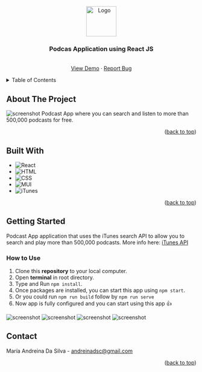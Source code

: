 <a name='readme-top'></a>
<br />
<div align='center'>

  <img src='/android-chrome-192x192' alt='Logo' width='80' height='80' />
  <h3 align='center'>Podcas Application using React JS</h3>
  <p align='center'>
    <br />
    <a href=''>View Demo</a>
    ·
    <a href='https://github.com/andreinadsc/podcast/issues'>Report Bug</a>
  </p>
</div>

<details>
  <summary>Table of Contents</summary>
  <ol>
    <li>
      <a href='#about-the-project'>About The Project</a>
    </li>
    <li>
        <a href='#built-with'>Built With</a>
    </li>
     <li>
      <a href='#before-you-start'>Before You Start</a>
    </li>
    <li>
      <a href='#getting-started'>Getting Started</a>
    </li>
    <li><a href='#contact'>Contact</a></li>
  </ol>
</details>

## About The Project

![screenshot](/screenshot-1.png)
Podcast App where you can search and listen to more than 500,000 podcasts for free.

<p align='right'>(<a href='#readme-top'>back to top</a>)</p>

## Built With

- ![React](https://img.shields.io/badge/react-000000?style=for-the-badge&logo=react&logoColor=white)
- ![HTML](https://img.shields.io/badge/html-000000?style=for-the-badge&logo=html5&logoColor=white)
- ![CSS](https://img.shields.io/badge/ccs-000000?style=for-the-badge&logo=css3&logoColor=white)
- ![MUI](https://img.shields.io/badge/mui-000000?style=for-the-badge&logo=mui&logoColor=white)
- ![iTunes](https://img.shields.io/badge/itunes-000000?style=for-the-badge&logo=itunes&logoColor=white)

<p align='right'>(<a href='#readme-top'>back to top</a>)</p>

## Getting Started

Podcast App application that uses the iTunes search API to allow you to search and play more than 500,000 podcasts. More info here: [iTunes API](https://developer.apple.com/library/archive/documentation/AudioVideo/Conceptual/iTuneSearchAPI/index.html#//apple_ref/doc/uid/TP40017632-CH3-SW1)

### How to Use
1. Clone this **repository** to your local computer.
2. Open **terminal** in root directory.
3. Type and Run `npm install`.
4. Once packages are installed, you can start this app using `npm start`.
5. Or you could run `npm run build` follow by `npm run serve`
6. Now app is fully configured and you can start using this app :+1:

![screenshot](/screenshot-1.png)
![screenshot](/screenshot-2.png)
![screenshot](/screenshot-3.png)
![screenshot](/screenshot-4.png)


## Contact
María Andreina Da Silva - andreinadsc@gmail.com
<p align='right'>(<a href='#readme-top'>back to top</a>)</p>
